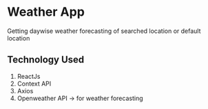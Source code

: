 # Weather App 

Getting daywise weather forecasting of searched location or default location


## Technology Used

1. ReactJs
2. Context API
3. Axios
4. Openweather API -> for weather forecasting


